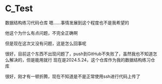 # C_Test
数据结构练习代码仓库
嗯……事情发展到这个程度也不是我希望的

他这个为什么有点问题，不完全正确啊


但是现在这次又没有问题，这是怎么回事呢

很好，目前这个东西不出现问题了，push到GitHub不失败了，虽然我也不知道怎么解决的，但是能用就行
现在是2024.5.24，这个仓库作为我的数据结构练习仓库

很好，刚才有一顿折腾，现在不知道是不是正常使用ssh进行代码上传了